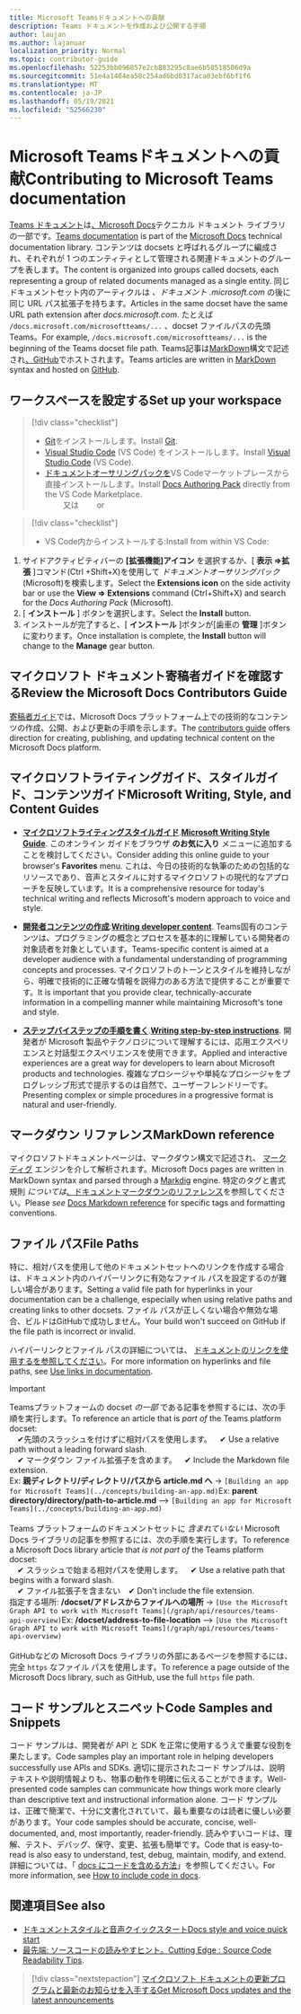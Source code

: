 ```yaml
---
title: Microsoft Teamsドキュメントへの貢献
description: Teams ドキュメントを作成および公開する手順
author: laujan
ms.author: lajanuar
localization_priority: Normal
ms.topic: contributor-guide
ms.openlocfilehash: 52253bb096857e2cb883295c8ae6b58518506d9a
ms.sourcegitcommit: 51e4a1464ea58c254ad6bd0317aca03ebf6bf1f6
ms.translationtype: MT
ms.contentlocale: ja-JP
ms.lasthandoff: 05/19/2021
ms.locfileid: "52566230"
---
```

# <a name="contributing-to-microsoft-teams-documentation"></a><span data-ttu-id="128e3-103">Microsoft Teamsドキュメントへの貢献</span><span class="sxs-lookup"><span data-stu-id="128e3-103">Contributing to Microsoft Teams documentation</span></span>

<span data-ttu-id="128e3-104">[Teams ドキュメント](/microsoftteams/platform/overview)は[、Microsoft Docs](https://docs.microsoft.com/)テクニカル ドキュメント ライブラリの一部です。</span><span class="sxs-lookup"><span data-stu-id="128e3-104">[Teams documentation](/microsoftteams/platform/overview) is part of the [Microsoft Docs](https://docs.microsoft.com/) technical documentation library.</span></span> <span data-ttu-id="128e3-105">コンテンツは docsets と呼ばれるグループに編成され、それぞれが 1 つのエンティティとして管理される関連ドキュメントのグループを表します。</span><span class="sxs-lookup"><span data-stu-id="128e3-105">The content is organized into groups called docsets, each representing a group of related documents managed as a single entity.</span></span> <span data-ttu-id="128e3-106">同じドキュメントセット内のアーティクルは *、ドキュメント <span></span> .microsoft.com* の後に同じ URL パス拡張子を持ちます。</span><span class="sxs-lookup"><span data-stu-id="128e3-106">Articles in the same docset have the same URL path extension after *docs<span></span>.microsoft.com*.</span></span>  <span data-ttu-id="128e3-107">たとえば `/docs.microsoft.com/microsoftteams/...` 、docset ファイルパスの先頭Teams。</span><span class="sxs-lookup"><span data-stu-id="128e3-107">For example,  `/docs.microsoft.com/microsoftteams/...`   is the beginning of the Teams docset file path.</span></span> <span data-ttu-id="128e3-108">Teams記事は[MarkDown](#markdown-reference)構文で記述され[、GitHub](https://github.com/MicrosoftDocs/msteams-docs/tree/master/msteams-platform)でホストされます。</span><span class="sxs-lookup"><span data-stu-id="128e3-108">Teams articles are written in  [MarkDown](#markdown-reference) syntax and hosted on [GitHub](https://github.com/MicrosoftDocs/msteams-docs/tree/master/msteams-platform).</span></span>

## <a name="set-up-your-workspace"></a><span data-ttu-id="128e3-109">ワークスペースを設定する</span><span class="sxs-lookup"><span data-stu-id="128e3-109">Set up your workspace</span></span>

> [!div class="checklist"]
>
> * <span data-ttu-id="128e3-110">[Git](https://git-scm.com/book/en/v2/Getting-Started-Installing-Git)をインストールします。</span><span class="sxs-lookup"><span data-stu-id="128e3-110">Install [Git](https://git-scm.com/book/en/v2/Getting-Started-Installing-Git).</span></span>
> * <span data-ttu-id="128e3-111">[Visual Studio Code](https://code.visualstudio.com/) (VS Code) をインストールします。</span><span class="sxs-lookup"><span data-stu-id="128e3-111">Install [Visual Studio Code](https://code.visualstudio.com/) (VS Code).</span></span>
> * <span data-ttu-id="128e3-112">[ドキュメントオーサリングパックを](https://marketplace.visualstudio.com/items?itemName=docsmsft.docs-authoring-pack)VS Codeマーケットプレースから直接インストールします。</span><span class="sxs-lookup"><span data-stu-id="128e3-112">Install [Docs Authoring Pack](https://marketplace.visualstudio.com/items?itemName=docsmsft.docs-authoring-pack) directly from the VS Code Marketplace.</span></span>
<br><span data-ttu-id="128e3-113">&emsp;&emsp; 又は</span><span class="sxs-lookup"><span data-stu-id="128e3-113">&emsp;&emsp; or</span></span>

> [!div class="checklist"]
>
> * <span data-ttu-id="128e3-114">VS Code内からインストールする:</span><span class="sxs-lookup"><span data-stu-id="128e3-114">Install from within VS Code:</span></span>

   1. <span data-ttu-id="128e3-115">サイドアクティビティバーの **[拡張機能]アイコン** を選択するか、[ **表示 =>拡張** ]コマンド(Ctrl +Shift+X)を使用して *ドキュメントオーサリングパック* (Microsoft)を検索します。</span><span class="sxs-lookup"><span data-stu-id="128e3-115">Select the **Extensions icon** on the side activity bar or use the **View => Extensions** command (Ctrl+Shift+X) and search for the *Docs Authoring Pack* (Microsoft).</span></span>
   1. <span data-ttu-id="128e3-116">[ **インストール** ] ボタンを選択します。</span><span class="sxs-lookup"><span data-stu-id="128e3-116">Select the **Install** button.</span></span>
   1. <span data-ttu-id="128e3-117">インストールが完了すると、[ **インストール** ]ボタンが[歯車の **管理** ]ボタンに変わります。</span><span class="sxs-lookup"><span data-stu-id="128e3-117">Once installation is complete, the **Install** button will change to the **Manage** gear button.</span></span>

## <a name="review-the-microsoft-docs-contributors-guide"></a><span data-ttu-id="128e3-118">マイクロソフト ドキュメント寄稿者ガイドを確認する</span><span class="sxs-lookup"><span data-stu-id="128e3-118">Review the Microsoft Docs Contributors Guide</span></span>

<span data-ttu-id="128e3-119">[寄稿者ガイド](/contribute)では、Microsoft Docs プラットフォーム上での技術的なコンテンツの作成、公開、および更新の手順を示します。</span><span class="sxs-lookup"><span data-stu-id="128e3-119">The [contributors guide](/contribute) offers direction for creating, publishing, and updating technical content on the Microsoft Docs platform.</span></span>

## <a name="microsoft-writing-style-and-content-guides"></a><span data-ttu-id="128e3-120">マイクロソフトライティングガイド、スタイルガイド、コンテンツガイド</span><span class="sxs-lookup"><span data-stu-id="128e3-120">Microsoft Writing, Style, and Content Guides</span></span>

* <span data-ttu-id="128e3-121">**[マイクロソフトライティングスタイルガイド](/style-guide/welcome)**.</span><span class="sxs-lookup"><span data-stu-id="128e3-121">**[Microsoft Writing Style Guide](/style-guide/welcome)**.</span></span> <span data-ttu-id="128e3-122">このオンライン ガイドをブラウザ **のお気に入り** メニューに追加することを検討してください。</span><span class="sxs-lookup"><span data-stu-id="128e3-122">Consider adding this online guide  to your browser's **Favorites** menu.</span></span> <span data-ttu-id="128e3-123">これは、今日の技術的な執筆のための包括的なリソースであり、音声とスタイルに対するマイクロソフトの現代的なアプローチを反映しています。</span><span class="sxs-lookup"><span data-stu-id="128e3-123">It is a comprehensive resource for today's technical writing and reflects Microsoft's modern approach to voice and style.</span></span>

* <span data-ttu-id="128e3-124">**[開発者コンテンツの作成](/style-guide/developer-content/)**:</span><span class="sxs-lookup"><span data-stu-id="128e3-124">**[Writing developer content](/style-guide/developer-content/)**.</span></span> <span data-ttu-id="128e3-125">Teams固有のコンテンツは、プログラミングの概念とプロセスを基本的に理解している開発者の対象読者を対象としています。</span><span class="sxs-lookup"><span data-stu-id="128e3-125">Teams-specific content is aimed at a developer audience with a fundamental understanding of programming concepts and processes.</span></span> <span data-ttu-id="128e3-126">マイクロソフトのトーンとスタイルを維持しながら、明確で技術的に正確な情報を説得力のある方法で提供することが重要です。</span><span class="sxs-lookup"><span data-stu-id="128e3-126">It is important that you provide clear, technically-accurate information in a compelling manner while maintaining Microsoft's tone and style.</span></span>

* <span data-ttu-id="128e3-127">**[ステップバイステップの手順を書く](/style-guide/procedures-instructions/writing-step-by-step-instructions)**.</span><span class="sxs-lookup"><span data-stu-id="128e3-127">**[Writing step-by-step instructions](/style-guide/procedures-instructions/writing-step-by-step-instructions)**.</span></span> <span data-ttu-id="128e3-128">開発者が Microsoft 製品やテクノロジについて理解するには、応用エクスペリエンスと対話型エクスペリエンスを使用できます。</span><span class="sxs-lookup"><span data-stu-id="128e3-128">Applied and interactive experiences are a great way for developers to learn about Microsoft products and technologies.</span></span> <span data-ttu-id="128e3-129">複雑なプロシージャや単純なプロシージャをプログレッシブ形式で提示するのは自然で、ユーザーフレンドリーです。</span><span class="sxs-lookup"><span data-stu-id="128e3-129">Presenting complex or simple procedures in a progressive format is natural and user-friendly.</span></span>

## <a name="markdown-reference"></a><span data-ttu-id="128e3-130">マークダウン リファレンス</span><span class="sxs-lookup"><span data-stu-id="128e3-130">MarkDown reference</span></span>

 <span data-ttu-id="128e3-131">マイクロソフトドキュメントページは、マークダウン構文で記述され、 [マークディグ](https://github.com/lunet-io/markdig) エンジンを介して解析されます。</span><span class="sxs-lookup"><span data-stu-id="128e3-131">Microsoft Docs pages are written in MarkDown syntax and parsed through a [Markdig](https://github.com/lunet-io/markdig) engine.</span></span> <span data-ttu-id="128e3-132">特定のタグと書式規則 *については*[、ドキュメントマークダウンのリファレンス](/contribute/markdown-reference)を参照してください。</span><span class="sxs-lookup"><span data-stu-id="128e3-132">Please *see* [Docs Markdown reference](/contribute/markdown-reference) for specific tags and formatting conventions.</span></span>

## <a name="file-paths"></a><span data-ttu-id="128e3-133">ファイル パス</span><span class="sxs-lookup"><span data-stu-id="128e3-133">File Paths</span></span>

<span data-ttu-id="128e3-134">特に、相対パスを使用して他のドキュメントセットへのリンクを作成する場合は、ドキュメント内のハイパーリンクに有効なファイル パスを設定するのが難しい場合があります。</span><span class="sxs-lookup"><span data-stu-id="128e3-134">Setting a valid file path for hyperlinks in your documentation can be a challenge, especially when using relative paths and creating links to other docsets.</span></span>  <span data-ttu-id="128e3-135">ファイル パスが正しくない場合や無効な場合、ビルドはGitHubで成功しません。</span><span class="sxs-lookup"><span data-stu-id="128e3-135">Your build won't succeed on GitHub if the file path is incorrect or invalid.</span></span>

<span data-ttu-id="128e3-136">ハイパーリンクとファイル パスの詳細については、 [ドキュメントのリンクを使用するを参照してください](/contribute/how-to-write-links)。</span><span class="sxs-lookup"><span data-stu-id="128e3-136">For more information on hyperlinks and file paths, see [Use links in documentation](/contribute/how-to-write-links).</span></span>

>[!IMPORTANT]
> <span data-ttu-id="128e3-137">Teamsプラットフォームの docset *の一部* である記事を参照するには、次の手順を実行します。</span><span class="sxs-lookup"><span data-stu-id="128e3-137">To reference an article that is *part of* the Teams platform docset:</span></span><br>
> <span data-ttu-id="128e3-138">&emsp;&#x2714;先頭のスラッシュを付けずに相対パスを使用します。</span><span class="sxs-lookup"><span data-stu-id="128e3-138">&emsp;&#x2714; Use a relative path without a leading forward slash.</span></span><br>
> <span data-ttu-id="128e3-139">&emsp;&#x2714; マークダウン ファイル拡張子を含めます。</span><span class="sxs-lookup"><span data-stu-id="128e3-139">&emsp;&#x2714; Include the Markdown file extension.</span></span><br>
><span data-ttu-id="128e3-140">Ex:  **親ディレクトリ/ディレクトリ/パスから article.md へ** -> `[Building an app for Microsoft Teams](../concepts/building-an-app.md)`</span><span class="sxs-lookup"><span data-stu-id="128e3-140">Ex:  **parent directory/directory/path-to-article.md** —> `[Building an app for Microsoft Teams](../concepts/building-an-app.md)`</span></span> <br><br>
> <span data-ttu-id="128e3-141">Teams プラットフォームのドキュメントセットに *含まれていない* Microsoft Docs ライブラリの記事を参照するには、次の手順を実行します。</span><span class="sxs-lookup"><span data-stu-id="128e3-141">To reference a Microsoft Docs library article that *is not part of* the Teams platform docset:</span></span><br>
> <span data-ttu-id="128e3-142">&emsp;&#x2714; スラッシュで始まる相対パスを使用します。</span><span class="sxs-lookup"><span data-stu-id="128e3-142">&emsp;&#x2714; Use a relative path that begins with a forward slash.</span></span><br>
> <span data-ttu-id="128e3-143">&emsp;&#x2714; ファイル拡張子を含まない</span><span class="sxs-lookup"><span data-stu-id="128e3-143">&emsp;&#x2714; Don't include the file extension.</span></span> <br> <span data-ttu-id="128e3-144">指定する場所:  **/docset/アドレスからファイルへの場所** -> `[Use the Microsoft Graph API to work with Microsoft Teams](/graph/api/resources/teams-api-overview)`</span><span class="sxs-lookup"><span data-stu-id="128e3-144">Ex:  **/docset/address-to-file-location** —> `[Use the Microsoft Graph API to work with Microsoft Teams](/graph/api/resources/teams-api-overview)`</span></span><br><br>
> <span data-ttu-id="128e3-145">GitHubなどの Microsoft Docs ライブラリの外部にあるページを参照するには、完全 `https` なファイル パスを使用します。</span><span class="sxs-lookup"><span data-stu-id="128e3-145">To reference a page outside of the Microsoft Docs library, such as GitHub, use the full `https` file path.</span></span><br>

## <a name="code-samples-and-snippets"></a><span data-ttu-id="128e3-146">コード サンプルとスニペット</span><span class="sxs-lookup"><span data-stu-id="128e3-146">Code Samples and Snippets</span></span>

<span data-ttu-id="128e3-147">コード サンプルは、開発者が API と SDK を正常に使用するうえで重要な役割を果たします。</span><span class="sxs-lookup"><span data-stu-id="128e3-147">Code samples play an important role in helping developers successfully use APIs and SDKs.</span></span> <span data-ttu-id="128e3-148">適切に提示されたコード サンプルは、説明テキストや説明情報よりも、物事の動作を明確に伝えることができます。</span><span class="sxs-lookup"><span data-stu-id="128e3-148">Well-presented code samples can communicate how things work more clearly than descriptive text and instructional information alone.</span></span> <span data-ttu-id="128e3-149">コード サンプルは、正確で簡潔で、十分に文書化されていて、最も重要なのは読者に優しい必要があります。</span><span class="sxs-lookup"><span data-stu-id="128e3-149">Your code samples should be accurate, concise, well-documented, and, most importantly, reader-friendly.</span></span> <span data-ttu-id="128e3-150">読みやすいコードは、理解、テスト、デバッグ、保守、変更、拡張も簡単です。</span><span class="sxs-lookup"><span data-stu-id="128e3-150">Code that is easy-to-read is also easy to understand, test, debug, maintain, modify, and extend.</span></span> <span data-ttu-id="128e3-151">詳細については、「 [docs にコードを含める方法](/contribute/code-in-docs)」を参照してください。</span><span class="sxs-lookup"><span data-stu-id="128e3-151">For more information, see [How to include code in docs](/contribute/code-in-docs).</span></span>

## <a name="see-also"></a><span data-ttu-id="128e3-152">関連項目</span><span class="sxs-lookup"><span data-stu-id="128e3-152">See also</span></span>

* [<span data-ttu-id="128e3-153">ドキュメントスタイルと音声クイックスタート</span><span class="sxs-lookup"><span data-stu-id="128e3-153">Docs style and voice quick start</span></span>](/contribute/style-quick-start)
* <span data-ttu-id="128e3-154">[最先端: ソースコードの読みやすヒント。](/archive/msdn-magazine/2014/october/cutting-edge-source-code-readability-tips)</span><span class="sxs-lookup"><span data-stu-id="128e3-154">[Cutting Edge : Source Code Readability Tips](/archive/msdn-magazine/2014/october/cutting-edge-source-code-readability-tips).</span></span>

> [!div class="nextstepaction"]
> [<span data-ttu-id="128e3-155">マイクロソフト ドキュメントの更新プログラムと最新のお知らせを入手する</span><span class="sxs-lookup"><span data-stu-id="128e3-155">Get Microsoft Docs updates and the latest announcements</span></span>](/teamblog)
